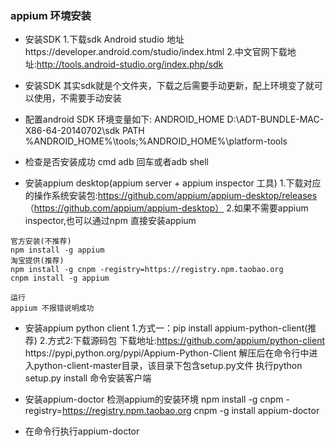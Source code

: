### appium 环境安装
- 安装SDK
1.下载sdk Android studio 地址https://developer.android.com/studio/index.html
2.中文官网下载地址:http://tools.android-studio.org/index.php/sdk
- 安装SDK
其实sdk就是个文件夹，下载之后需要手动更新，配上环境变了就可以使用，不需要手动安装
- 配置android SDK 环境变量如下:
ANDROID_HOME D:\ADT-BUNDLE-MAC-X86-64-20140702\sdk
PATH %ANDROID_HOME%\tools;%ANDROID_HOME%\platform-tools
- 检查是否安装成功 cmd
adb 回车或者adb shell

- 安装appium desktop(appium server + appium inspector 工具)
1.下载对应的操作系统安装包:https://github.com/appium/appium-desktop/releases
（https://github.com/appium/appium-desktop）
2.如果不需要appium inspector,也可以通过npm 直接安装appium
```
官方安装(不推荐)
npm install -g appium
淘宝提供(推荐)
npm install -g cnpm -registry=https://registry.npm.taobao.org
cnpm install -g appium

运行
appium 不报错说明成功
```

- 安装appium python client
1.方式一：pip install appium-python-client(推荐)
2.方式2:下载源码包
下载地址:https://github.com/appium/python-client
https://pypi,python.org/pypi/Appium-Python-Client
解压后在命令行中进入python-client-master目录，该目录下包含setup.py文件
执行python setup.py install 命令安装客户端


- 安装appium-doctor 检测appium的安装环境
npm install -g cnpm -registry=https://registry.npm.taobao.org
cnpm -g install appium-doctor
- 在命令行执行appium-doctor
